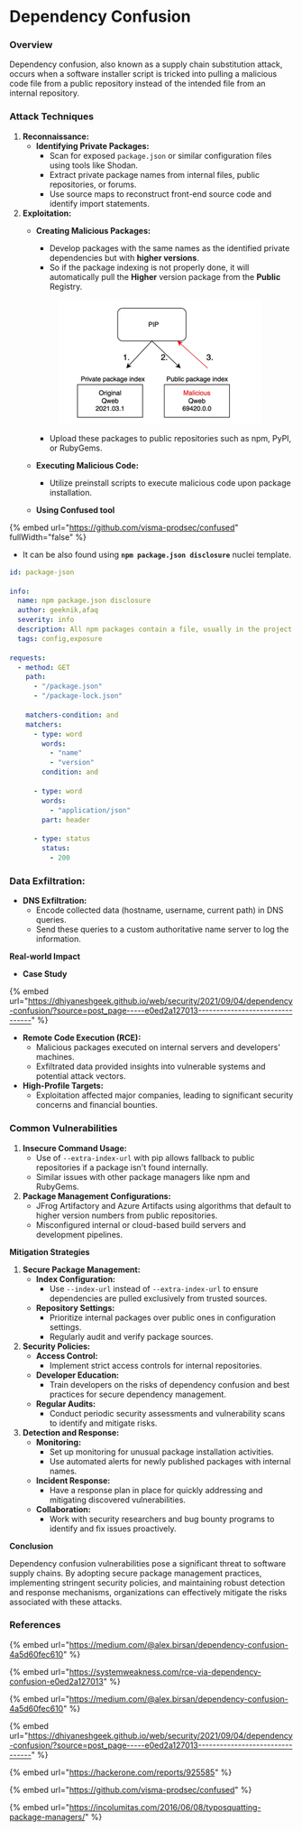 # Dependency Confusion

### **Overview**

Dependency confusion, also known as a supply chain substitution attack, occurs when a software installer script is tricked into pulling a malicious code file from a public repository instead of the intended file from an internal repository.

### **Attack Techniques**

1. **Reconnaissance:**
   * **Identifying Private Packages:**
     * Scan for exposed `package.json` or similar configuration files using tools like Shodan.
     * Extract private package names from internal files, public repositories, or forums.
     * Use source maps to reconstruct front-end source code and identify import statements.
2. **Exploitation:**
   *   **Creating Malicious Packages:**

       * Develop packages with the same names as the identified private dependencies but with **higher versions**.
       * So if the package indexing is not properly done, it will automatically pull the **Higher** version package from the **Public** Registry.

       <figure><img src="../.gitbook/assets/image (5) (1) (1).png" alt="" width="360"><figcaption></figcaption></figure>

       * Upload these packages to public repositories such as npm, PyPI, or RubyGems.
   * **Executing Malicious Code:**
     * Utilize preinstall scripts to execute malicious code upon package installation.
   * **Using Confused tool**

{% embed url="https://github.com/visma-prodsec/confused" fullWidth="false" %}

* It can be also found using **`npm package.json disclosure`** nuclei template.

```yaml
id: package-json

info:
  name: npm package.json disclosure
  author: geeknik,afaq
  severity: info
  description: All npm packages contain a file, usually in the project root, called package.json - this file holds various metadata relevant to the project.
  tags: config,exposure

requests:
  - method: GET
    path:
      - "/package.json"
      - "/package-lock.json"

    matchers-condition: and
    matchers:
      - type: word
        words:
          - "name"
          - "version"
        condition: and

      - type: word
        words:
          - "application/json"
        part: header

      - type: status
        status:
          - 200

```

### **Data Exfiltration:**

* **DNS Exfiltration:**
  * Encode collected data (hostname, username, current path) in DNS queries.
  * Send these queries to a custom authoritative name server to log the information.

**Real-world Impact**

* **Case Study**

{% embed url="https://dhiyaneshgeek.github.io/web/security/2021/09/04/dependency-confusion/?source=post_page-----e0ed2a127013--------------------------------" %}

* **Remote Code Execution (RCE):**
  * Malicious packages executed on internal servers and developers' machines.
  * Exfiltrated data provided insights into vulnerable systems and potential attack vectors.
* **High-Profile Targets:**
  * Exploitation affected major companies, leading to significant security concerns and financial bounties.

### **Common Vulnerabilities**

1. **Insecure Command Usage:**
   * Use of `--extra-index-url` with pip allows fallback to public repositories if a package isn't found internally.
   * Similar issues with other package managers like npm and RubyGems.
2. **Package Management Configurations:**
   * JFrog Artifactory and Azure Artifacts using algorithms that default to higher version numbers from public repositories.
   * Misconfigured internal or cloud-based build servers and development pipelines.

**Mitigation Strategies**

1. **Secure Package Management:**
   * **Index Configuration:**
     * Use `--index-url` instead of `--extra-index-url` to ensure dependencies are pulled exclusively from trusted sources.
   * **Repository Settings:**
     * Prioritize internal packages over public ones in configuration settings.
     * Regularly audit and verify package sources.
2. **Security Policies:**
   * **Access Control:**
     * Implement strict access controls for internal repositories.
   * **Developer Education:**
     * Train developers on the risks of dependency confusion and best practices for secure dependency management.
   * **Regular Audits:**
     * Conduct periodic security assessments and vulnerability scans to identify and mitigate risks.
3. **Detection and Response:**
   * **Monitoring:**
     * Set up monitoring for unusual package installation activities.
     * Use automated alerts for newly published packages with internal names.
   * **Incident Response:**
     * Have a response plan in place for quickly addressing and mitigating discovered vulnerabilities.
   * **Collaboration:**
     * Work with security researchers and bug bounty programs to identify and fix issues proactively.

**Conclusion**

Dependency confusion vulnerabilities pose a significant threat to software supply chains. By adopting secure package management practices, implementing stringent security policies, and maintaining robust detection and response mechanisms, organizations can effectively mitigate the risks associated with these attacks.

### References

{% embed url="https://medium.com/@alex.birsan/dependency-confusion-4a5d60fec610" %}

{% embed url="https://systemweakness.com/rce-via-dependency-confusion-e0ed2a127013" %}

{% embed url="https://medium.com/@alex.birsan/dependency-confusion-4a5d60fec610" %}

{% embed url="https://dhiyaneshgeek.github.io/web/security/2021/09/04/dependency-confusion/?source=post_page-----e0ed2a127013--------------------------------" %}

{% embed url="https://hackerone.com/reports/925585" %}

{% embed url="https://github.com/visma-prodsec/confused" %}

{% embed url="https://incolumitas.com/2016/06/08/typosquatting-package-managers/" %}
